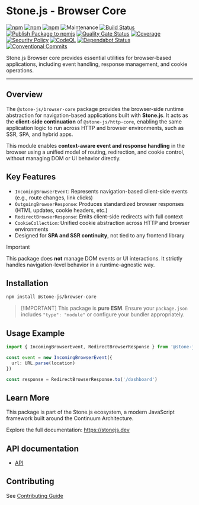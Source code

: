 # Stone.js - Browser Core

[![npm](https://img.shields.io/npm/l/@stone-js/browser-core)](https://opensource.org/licenses/MIT)
[![npm](https://img.shields.io/npm/v/@stone-js/browser-core)](https://www.npmjs.com/package/@stone-js/browser-core)
[![npm](https://img.shields.io/npm/dm/@stone-js/browser-core)](https://www.npmjs.com/package/@stone-js/browser-core)
![Maintenance](https://img.shields.io/maintenance/yes/2025)
[![Build Status](https://github.com/stone-foundation/stone-js-browser-core/actions/workflows/main.yml/badge.svg)](https://github.com/stone-foundation/stone-js-browser-core/actions/workflows/main.yml)
[![Publish Package to npmjs](https://github.com/stone-foundation/stone-js-browser-core/actions/workflows/release.yml/badge.svg)](https://github.com/stone-foundation/stone-js-browser-core/actions/workflows/release.yml)
[![Quality Gate Status](https://sonarcloud.io/api/project_badges/measure?project=stone-foundation_stone-js-browser-core&metric=alert_status)](https://sonarcloud.io/summary/new_code?id=stone-foundation_stone-js-browser-core)
[![Coverage](https://sonarcloud.io/api/project_badges/measure?project=stone-foundation_stone-js-browser-core&metric=coverage)](https://sonarcloud.io/summary/new_code?id=stone-foundation_stone-js-browser-core)
[![Security Policy](https://img.shields.io/badge/Security-Policy-blue.svg)](./SECURITY.md)
[![CodeQL](https://github.com/stone-foundation/stone-js-browser-core/actions/workflows/github-code-scanning/codeql/badge.svg)](https://github.com/stone-foundation/stone-js-browser-core/security/code-scanning)
[![Dependabot Status](https://img.shields.io/badge/Dependabot-enabled-brightgreen.svg)](https://github.com/stone-foundation/stone-js-browser-core/network/updates)
[![Conventional Commits](https://img.shields.io/badge/Conventional%20Commits-1.0.0-yellow.svg)](https://conventionalcommits.org)

Stone.js Browser core provides essential utilities for browser-based applications, including event handling, response management, and cookie operations.

---

## Overview

The `@stone-js/browser-core` package provides the browser-side runtime abstraction for navigation-based applications built with **Stone.js**. It acts as the **client-side continuation** of `@stone-js/http-core`, enabling the same application logic to run across HTTP and browser environments, such as SSR, SPA, and hybrid apps.

This module enables **context-aware event and response handling** in the browser using a unified model of routing, redirection, and cookie control, without managing DOM or UI behavior directly.

## Key Features

- `IncomingBrowserEvent`: Represents navigation-based client-side events (e.g., route changes, link clicks)
- `OutgoingBrowserResponse`: Produces standardized browser responses (HTML updates, cookie headers, etc.)
- `RedirectBrowserResponse`: Emits client-side redirects with full context
- `CookieCollection`: Unified cookie abstraction across HTTP and browser environments
- Designed for **SPA and SSR continuity**, not tied to any frontend library

> [!IMPORTANT]
> This package does **not** manage DOM events or UI interactions. It strictly handles navigation-level behavior in a runtime-agnostic way.

## Installation

```bash
npm install @stone-js/browser-core
```

> \[!IMPORTANT]
> This package is **pure ESM**. Ensure your `package.json` includes `"type": "module"` or configure your bundler appropriately.

## Usage Example

```ts
import { IncomingBrowserEvent, RedirectBrowserResponse } from '@stone-js/browser-core'

const event = new IncomingBrowserEvent({
  url: URL.parse(location)
})

const response = RedirectBrowserResponse.to('/dashboard')
```

## Learn More

This package is part of the Stone.js ecosystem, a modern JavaScript framework built around the Continuum Architecture.

Explore the full documentation: https://stonejs.dev

## API documentation

* [API](https://github.com/stone-foundation/stone-js-browser-core/blob/main/docs)

## Contributing

See [Contributing Guide](https://github.com/stone-foundation/stone-js-browser-core/blob/main/CONTRIBUTING.md)